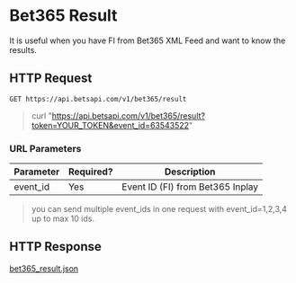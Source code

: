 # Bet365 Result

It is useful when you have FI from Bet365 XML Feed and want to know the results.

## HTTP Request

`GET https://api.betsapi.com/v1/bet365/result`

> curl "https://api.betsapi.com/v1/bet365/result?token=YOUR_TOKEN&event_id=63543522"

### URL Parameters

Parameter | Required? | Description
--------- | ------- | -----------
event_id | Yes | Event ID (FI) from Bet365 Inplay

> you can send multiple event_ids in one request with event_id=1,2,3,4 up to max 10 ids.

## HTTP Response

<a href="../samples/bet365_result.json" target="_blank">bet365_result.json</a>
